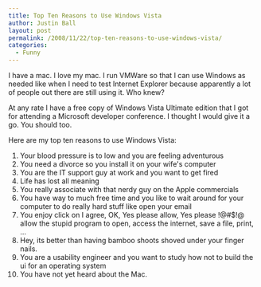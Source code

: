 ```yaml
---
title: Top Ten Reasons to Use Windows Vista
author: Justin Ball
layout: post
permalink: /2008/11/22/top-ten-reasons-to-use-windows-vista/
categories:
  - Funny
---
```

I have a mac. I love my mac. I run VMWare so that I can use Windows as needed like when I need to test Internet Explorer because apparently a lot of people out there are still using it. Who knew?

At any rate I have a free copy of Windows Vista Ultimate edition that I got for attending a Microsoft developer conference. I thought I would give it a go. You should too.

Here are my top ten reasons to use Windows Vista:

1.  Your blood pressure is to low and you are feeling adventurous
2.  You need a divorce so you install it on your wife's computer
3.  You are the IT support guy at work and you want to get fired
4.  Life has lost all meaning
5.  You really associate with that nerdy guy on the Apple commercials
6.  You have way to much free time and you like to wait around for your computer to do really hard stuff like open your email
7.  You enjoy click on I agree, OK, Yes please allow, Yes please !@#$!@ allow the stupid program to open, access the internet, save a file, print, ...
8.  Hey, its better than having bamboo shoots shoved under your finger nails.
9.  You are a usability engineer and you want to study how not to build the ui for an operating system
10. You have not yet heard about the Mac.